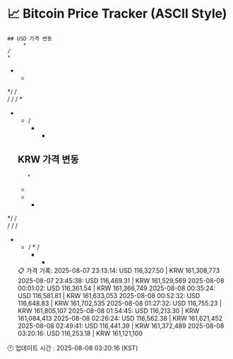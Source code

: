 # 📈 Bitcoin Price Tracker (ASCII Style)
    ## USD 가격 변동 
         *    
    /     
    *     
   *   *  
 */   /   
/ /   / * 
* *   /   
      *  *
    ## KRW 가격 변동
         *    
    *     
   *   *  
 */   /   
/ /   /   
* *   / * 
      /   
      *  *
    📋 가격 기록:
    2025-08-07 23:13:14: USD 116,327.50 | KRW 161,308,773
2025-08-07 23:45:38: USD 116,469.31 | KRW 161,529,569
2025-08-08 00:01:02: USD 116,361.54 | KRW 161,366,749
2025-08-08 00:35:24: USD 116,581.81 | KRW 161,633,053
2025-08-08 00:52:32: USD 116,648.83 | KRW 161,702,535
2025-08-08 01:27:32: USD 116,755.23 | KRW 161,805,107
2025-08-08 01:54:45: USD 116,213.30 | KRW 161,084,413
2025-08-08 02:26:24: USD 116,562.38 | KRW 161,621,452
2025-08-08 02:49:41: USD 116,441.39 | KRW 161,372,489
2025-08-08 03:20:16: USD 116,253.18 | KRW 161,121,100
    
🕐 업데이트 시간 : 2025-08-08 03:20:16 (KST)
